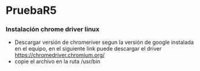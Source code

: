 # PruebaR5
### Instalación chrome driver linux
- Descargar versión de chromeriver segun la versión de google instalada en el equipo, en el siguiente link puede descargar el driver https://chromedriver.chromium.org/
- copie el archivo en la ruta /usr/bin

